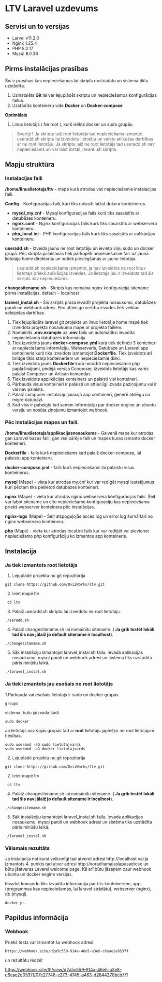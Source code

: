 # LTV Laravel uzdevums

## Servisi un to versijas

* Larvel v11.2.0
* Nginx 1.25.4
* PHP 8.2.17
* Mysql 8.0.36

## Pirms instalācijas prasības
Šīs ir prasības kas nepieciešamas lai skripts nostrādātu un sistēma tiktu uzstādīta.
1. Uzinstalēts **Git** lai var lejuplādēt skriptu un nepieciešamos konfigurācijas failus.
2. Uzstādīta konteineru vide **Docker** un **Docker-compose**

**Optimālais**
1. Linux lietotājs ( Ne root ), kurš ielikts docker un sudo grupās.

>Svarīgi ! Ja skriptu laiž root lietotājs tad nepieciešams izmantot useradd.sh skriptu lai izveidotu lietotāju un veiktu atlikušas darbības ar ne root lietotāju. Ja skriptu laiž ne root lietotājs tad useradd.sh nav nepieciešams un var laist install_lavarel.sh skriptu.



## Mapju struktūra

### Instalacijas faili ###
**/home/linuxlietotajs/ltv** - mape kurā atrodas visi nepieciešamie instalacijas faili.

**Config** - Konfigurācijas faili, kuri tiks nolasīti laižot dokera konteinerus.
    
   * **mysql_my.cnf** - Mysql konfiguracijas fails kurš tiks sasaistīts ar datubāzes konteineru.
   * **nginx.conf** - Nginx konfiguracijas fails kurš tiks sasaistīts ar webservera konteineru.
   * **php_local.ini** - PHP konfiguracijas fails kurš tiks sasaistīts ar aplikācijas konteineru.

**useradd.sh** - Izveido jaunu ne root lietotāju un ievieto viņu sudo un docker grupā. Pēc skripta palaišanas tiek pārkopēti nepieciešamie faili uz jaunā lietotāja home direktoriju un notiek pieslēgšanās ar jauno lietotāju.

> useradd.sh nepieciešams izmantot, ja nav izveidots ne root linux lietotajs priekš aplikācijas izveides. Ja lietotajs jau ir izveidots tad šis skripts nav nepieciešams.

**changesitename.sh** - Skripts kas nomaina nginx konfigurācijā sitename pirms instalācijas. default = localhost

**laravel_instal.sh** - Šis skripts prasa ievadīt projekta nosaukumu, datubāzes paroli un webhook adresi. Pēc attiecīgo vērtību ievades tiek veiktas sekojošas darbības.

1. Tiek lejuplādēts laravel git projekts un linux lietotāja home mapē tiek izveidota projekta nosaukuma mape ar projekta failiem.
2. Nomainīts **.env.example** uz **.env** failu un automātiksi ievadīta nepieciešamā datubazes informācija.
3. Tiek izveidots jauns **docker-compose.yml** kurā tiek definēti 3 konteineri ar nepieciešamo informāciju. Webserveris, Datubaze un Laravel app konteineris kurš tiks izveidots izmantojot **Dockerfile**. Tiek izveidots arī bridge tīkls starp konteineriem un nepieciešamie diski.
4. Tiek izveidots jauns **Dockerfile** kurā norādīti nepieciešamie php paplašinājumi, pēdējā versija Composer, izveidots lietotājs kas varēs palaist Composer un Artisan komandas.
5. Tiek izveidots applikācijas konteiners un palaisti visi konteineri.
6. Pārbauda visus konteineri ir palaisti un attieciīgi izvada paziņojumu vai ir vai nav palaists.
7. Palaiž composer instalaciju jaunajā app containerī, ģenerē atslēgu un migrē datubāzi.
8. Kad viss ir pabeigts tad saņem informāciju par docker engine un ubuntu versiju un nosūta ziņojumu izmantojot webhook.

### Pēc instalācijas mapes un faili. ###
**/home/linuxlietotajs/applikacijasnosaukums** - Galvenā mape kur atrodas gan Laravel bazes faili, gan visi pārējie faili un mapes kuras izmanto docker konteineri.

**Dockerfile** - fails kurš nepieciešams kad palaiž docker-compose, lai palaistu app konteineru.

**docker-compose.yml** - fails kurš nepieciešams lai palaistu visus konteinerus.

**mysql** (Mape) - vieta kur atrodas my.cnf kur var rediģēt mysql iestatijumus kuri pēctam tiks pielietoti datubazes konteineri.

**nginx** (Mape) - vieta kur atrodas nginx webservera konfigurācijas fails. Šeit var labot sitename un citu nepieciešamo konfigurāciju kas nepieciešama priekš webserver konteinera pēc instalācijas.

**nginx-logs** (Mape) - Šeit atspoguļojās acces.log un error.log žurnālfaili no nginx webservera konteinera.

**php** (Mape) - vieta kur atrodas local.ini fails kur var rediģēt vai pievienot nepieciešamo php konfigurāciju ko izmantos app konteineris.







## Instalacija

### **Ja tiek izmantots root lietotājs**
1. Lejuplādē projektu no git repozitorija
```
git clone https://github.com/OviiWorks/ltv.git 
```
2. Ieiet mapē ltv
```
 cd ltv 
```
3. Palaiž useradd.sh skriptu lai izveidotu ne root lietotāju. 
```
./seradd.sh 
```
4. Palaiž changesitename.sh lai nomainītu sitename. ( **Ja grib testēt lokāli tad šis nav jālaiž jo default sitename ir localhost**).
```
./changesitename.sh
```
5. Sāk instalāciju izmantojot laravel_instal.sh failu. Ievada aplikacijas nosaukumu, mysql paroli un webhook adresi un sistēma tiks uzstādīta pāris minūšu laikā.
```
./laravel_instal.sh
 ```

### **Ja tiek izmantots jau esošais ne root lietotājs**

1.Pārbauda vai esošais lietotājs ir sudo un docker grupās.
```
groups
```
sistēmai būtu jaizvada šādi
``` 
sudo docker
``` 
Ja lietotajs nav šajās grupās tad ar **root** lietotāju japiešķir ne root lietotajam tiesības.
```console
sudo usermod -aG sudo lietotajvards
sudo usermod -aG docker lietotajvards
```

2. Lejuplādē projektu no git repozitorija
```
git clone https://github.com/OviiWorks/ltv.git 
```
2. Ieiet mapē ltv
```
 cd ltv 
```
4. Palaiž changesitename.sh lai nomainītu sitename. ( **Ja grib testēt lokāli tad šis nav jālaiž jo default sitename ir localhost**).
```
./changesitename.sh
```
5. Sāk instalāciju izmantojot laravel_instal.sh failu. Ievada aplikacijas nosaukumu, mysql paroli un webhook adresi un sistēma tiks uzstādīta pāris minūšu laikā.
```
./laravel_instal.sh
 ```

 ### Vēlamais rezultāts
Ja instalacija notikursi veiksmīgi tad atverot adresi http://localhost vai ja izmantots 4. punkts tad atver adresi http://noraditamajaslapasadrese un būtu jāatveras Lavarel welcome page.
Kā arī būtu jāsaņem caur webhook ubuntu un docker engine versijas.

Ievadot komandu tiks izvadīta informācija par trīs konteineriem, app (programmas kas nepieciešamas, lai laravel strādātu), webserver (nginx), db (mysql).
```
docker ps 
```

## Papildus informācija
### Webhook
Priekš testa var izmantot šo webhook adresi 
```
https://webhook.site/d2a5c559-914a-46e5-a3e8-c6eae2e0537f
```

un rezultātu redzēt 


https://webhook.site/#!/view/d2a5c559-914a-46e5-a3e8-c6eae2e0537f/07e27748-e273-4745-a463-d2844270bcb7/1
